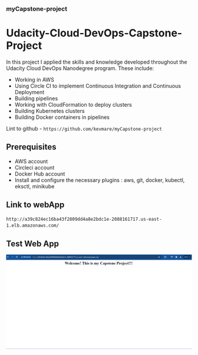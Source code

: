 ### myCapstone-project

# Udacity-Cloud-DevOps-Capstone-Project
 In this project I applied the skills and knowledge developed throughout the Udacity Cloud DevOps Nanodegree program. These include:

- Working in AWS
- Using Circle CI to implement Continuous Integration and Continuous Deployment
- Building pipelines
- Working with CloudFormation to deploy clusters
- Building Kubernetes clusters
- Building Docker containers in pipelines

Lint to github - `https://github.com/kevmare/myCapstone-project`

## Prerequisites
- AWS account
- Circleci account
- Docker Hub account
- Install and configure the necessary plugins : aws, git, docker, kubectl, eksctl, minikube

## Link to webApp
`http://a39c824ec16ba43f2809dd4a8e2bdc1e-2088161717.us-east-1.elb.amazonaws.com/`

## Test Web App

![alt text](https://github.com/kevmare/myCapstone-project/blob/main/screenshots/Web-app.png?raw=true)


